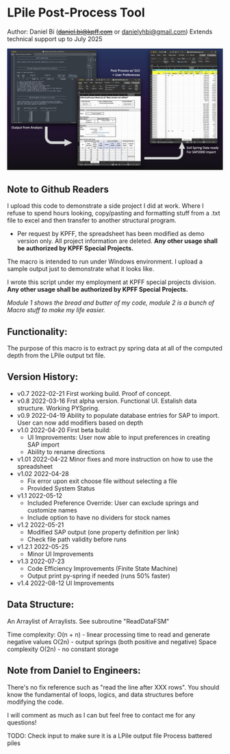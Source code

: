 # LPile Post-Process Tool
Author: Daniel Bi (~~daniel.bi@kpff.com~~ or danielyhbi@gmail.com)
Extends technical support up to July 2025

![LPileDemo](LPile_LandingPage.jpg)

## Note to Github Readers
I upload this code to demonstrate a side project I did at work. Where I refuse to spend hours looking, copy/pasting
and formatting stuff from a .txt file to excel and then transfer to another structural program. 

* Per request by KPFF, the spreadsheet has been modified as demo version only. All project information are deleted. **Any other usage shall be authorized by KPFF Special Projects.**

The macro is intended to run under Windows environment. I upload a sample output just to demonstrate what it looks like.

I wrote this script under my employment at KPFF special projects division. **Any other usage shall be authorized by KPFF Special Projects.**

_Module 1 shows the bread and butter of my code, module 2 is a bunch of Macro stuff to make my life easier._

## Functionality:
The purpose of this macro is to extract py spring data at all of the computed depth
from the LPile output txt file.
  
## Version History:
- v0.7    2022-02-21      First working build. Proof of concept.
- v0.8    2022-03-16      Frst alpha version. Functional UI. Estalish data structure. Working PYSpring.
- v0.9    2022-04-19      Ability to populate database entries for SAP to import. User can now add modifiers based on depth
- v1.0    2022-04-20      First beta build:
    - UI Improvements: User now able to input preferences in creating SAP import
    - Ability to rename directions
- v1.01     2022-04-22      Minor fixes and more instruction on how to use the spreadsheet
- v1.02     2022-04-28      
    - Fix error upon exit choose file without selecting a file
    - Provided System Status
- v1.1      2022-05-12      
    - Included Preference Override: User can exclude springs and customize names
    - Include option to have no dividers for stock names
- v1.2      2022-05-21      
    - Modified SAP output (one property definition per link)
    - Check file path validity before runs
- v1.2.1    2022-05-25      
    - Minor UI Improvements
- v1.3      2022-07-23      
    - Code Efficiency Improvements (Finite State Machine)
    - Output print py-spring if needed (runs 50% faster)
- v1.4      2022-08-12      UI Improvements


## Data Structure:
An Arraylist of Arraylists. See subroutine "ReadDataFSM"

Time complexity: O(n + n) - linear processing time to read and generate negative values
                 O(2n)    - output springs (both positive and negative)
Space complexity O(2n)    - no constant storage

## Note from Daniel to Engineers:
There's no fix reference such as "read the line after XXX rows". You should know the fundamental
of loops, logics, and data structures before modifying the code.

I will comment as much as I can but feel free to contact me for any questions!

TODO:
  Check input to make sure it is a LPile output file
  Process battered piles
